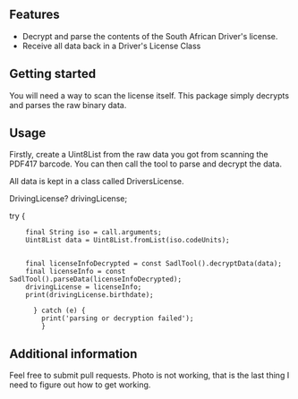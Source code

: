 <!--
This README describes the package. If you publish this package to pub.dev,
this README's contents appear on the landing page for your package.

For information about how to write a good package README, see the guide for
[writing package pages](https://dart.dev/guides/libraries/writing-package-pages).

For general information about developing packages, see the Dart guide for
[creating packages](https://dart.dev/guides/libraries/create-library-packages)
and the Flutter guide for
[developing packages and plugins](https://flutter.dev/developing-packages).
-->

## Features

- Decrypt and parse the contents of the South African Driver's license.
- Receive all data back in a Driver's License Class

## Getting started

You will need a way to scan the license itself. This package simply decrypts and parses the raw binary data.

## Usage
 Firstly, create a Uint8List from the raw data you got from scanning the PDF417 barcode.
 You can then call the tool to parse and decrypt the data.

 All data is kept in a class called DriversLicense.

DrivingLicense? drivingLicense;

try {
       
        final String iso = call.arguments;
        Uint8List data = Uint8List.fromList(iso.codeUnits);


        final licenseInfoDecrypted = const SadlTool().decryptData(data);
        final licenseInfo = const SadlTool().parseData(licenseInfoDecrypted); 
        drivingLicense = licenseInfo;       
        print(drivingLicense.birthdate);

          } catch (e) {
            print('parsing or decryption failed');
            }

## Additional information

Feel free to submit pull requests.
Photo is not working, that is the last thing I need to figure out how to get working.
